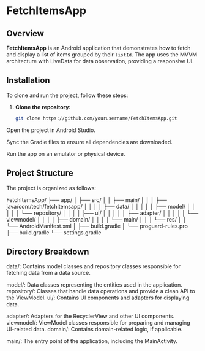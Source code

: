 # FetchItemsApp

## Overview

**FetchItemsApp** is an Android application that demonstrates how to fetch and display a list of items grouped by their `listId`. The app uses the MVVM architecture with LiveData for data observation, providing a responsive UI.


## Installation

To clone and run the project, follow these steps:

1. **Clone the repository:**

   ```bash
   git clone https://github.com/yourusername/FetchItemsApp.git
Open the project in Android Studio.

Sync the Gradle files to ensure all dependencies are downloaded.

Run the app on an emulator or physical device.

## Project Structure
The project is organized as follows:


FetchItemsApp/
├── app/
│   ├── src/
│   │   ├── main/
│   │   │   ├── java/com/tech/fetchitemsapp/
│   │   │   │   ├── data/
│   │   │   │   │   ├── model/
│   │   │   │   │   └── repository/
│   │   │   │   ├── ui/
│   │   │   │   │   ├── adapter/
│   │   │   │   │   └── viewmodel/
│   │   │   │   ├── domain/
│   │   │   │   └── main/
│   │   │   └── res/
│   │   └── AndroidManifest.xml
│   ├── build.gradle
│   └── proguard-rules.pro
├── build.gradle
└── settings.gradle




## Directory Breakdown
data/: Contains model classes and repository classes responsible for fetching data from a data source.

model/: Data classes representing the entities used in the application.
repository/: Classes that handle data operations and provide a clean API to the ViewModel.
ui/: Contains UI components and adapters for displaying data.

adapter/: Adapters for the RecyclerView and other UI components.
viewmodel/: ViewModel classes responsible for preparing and managing UI-related data.
domain/: Contains domain-related logic, if applicable.

main/: The entry point of the application, including the MainActivity.
